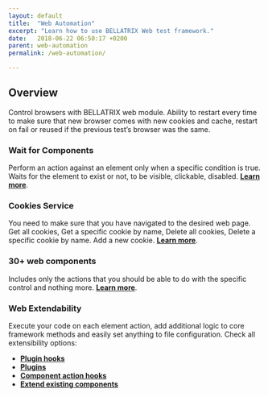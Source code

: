```yaml
---
layout: default
title:  "Web Automation"
excerpt: "Learn how to use BELLATRIX Web test framework."
date:   2018-06-22 06:50:17 +0200
parent: web-automation
permalink: /web-automation/

---
```

Overview
--------
Control browsers with BELLATRIX web module. Ability to restart every time to make sure that new browser comes with new cookies and cache, restart on fail or reused if the previous test’s browser was the same.


### Wait for Components ###
Perform an action against an element only when a specific condition is true. Waits for the element to exist or not, to be visible, clickable, disabled. [**Learn more**](/wait-for-elements.md).

### Cookies Service ###
You need to make sure that you have navigated to the desired web page. Get all cookies, Get a specific cookie by name, Delete all cookies, Delete a specific cookie by name. Add a new cookie. [**Learn more**](cookies-service).

### 30+ web components ###
Includes only the actions that you should be able to do with the specific control and nothing more.
[**Learn more**](web-components).

### Web Extendability ###
Execute your code on each element action, add additional logic to core framework methods and easily set anything to file configuration. Check all extensibility options:

- [**Plugin hooks**](extensibility-test-workflow-hooks)
- [**Plugins**](extensibility-custom-test-workflow-plugins)
- [**Component action hooks**](extensibility-component-action-hooks)
- [**Extend existing components**](extensibility-extend-existing-components)







